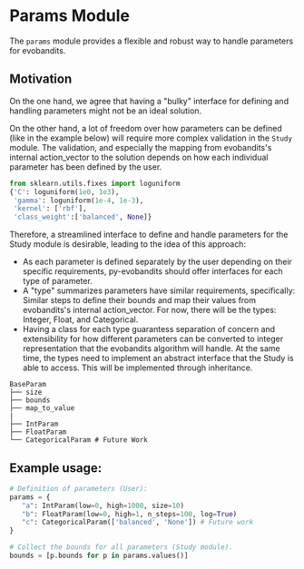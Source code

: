 # Params Module

The `params` module provides a flexible and robust way to handle parameters for evobandits.

## Motivation

On the one hand, we agree that having a "bulky" interface for defining and handling parameters
might not be an ideal solution.

On the other hand, a lot of freedom over how parameters can be defined (like in the example below)
will require more complex validation in the `Study` module. The validation, and especially the
mapping from evobandits's internal action_vector to the solution depends on how each individual
parameter has been defined by the user.

```python
from sklearn.utils.fixes import loguniform
{'C': loguniform(1e0, 1e3),
 'gamma': loguniform(1e-4, 1e-3),
 'kernel': ['rbf'],
 'class_weight':['balanced', None]}
```

Therefore, a streamlined interface to define and handle parameters for the Study module is
desirable, leading to the idea of this approach:

* As each parameter is defined separately by the user depending on their specific requirements,
py-evobandits should offer interfaces for each type of parameter.
* A "type" summarizes parameters have similar requirements, specifically: Similar steps to
define their bounds and map their values from evobandits's internal action_vector. For now, there will
be the types: Integer, Float, and Categorical.
* Having a class for each type guarantess separation of concern and extensibility for how different
parameters can be converted to integer representation that the evobandits algorithm will handle. At the
same time, the types need to implement an abstract interface that the Study is able to access.
This will be implemented through inheritance.

```plaintext
BaseParam
├── size
├── bounds
├── map_to_value
|
├── IntParam
├── FloatParam
└── CategoricalParam # Future Work
```

## Example usage:
```python
# Definition of parameters (User):
params = {
   "a": IntParam(low=0, high=1000, size=10)
   "b": FloatParam(low=0, high=1, n_steps=100, log=True)
   "c": CategoricalParam(['balanced', 'None']) # Future work
}

# Collect the bounds for all parameters (Study module).
bounds = [p.bounds for p in params.values()]
```
